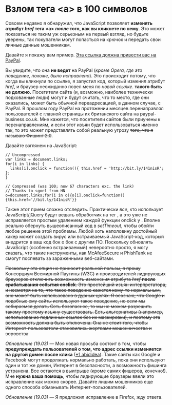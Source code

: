 # Взлом тега \<a\> в 100 символов

Совсем недавно я обнаружил, что JavaScript позволяет **изменять атрибут *href*
тега \<a\> *после* того, как вы кликнете по нему**. Это может показаться не
таким уж серьезным на первый взгляд, но будьте уверены, так покупатели могут
попасться на крючок и передать свои личные данные мошенникам.

Давайте я покажу вам пример. <a href="http://www.paypal.co.uk/"
onclick="this.href='http://bit.ly/141nisR'">Эта ссылка должна привести вас на
PayPal</a>.

Вы увидите, что она **не ведет** на PayPal (*кроме Opera, где это поведение,
похоже, было исправлено*). Это происходит потому, что когда вы кликнули по
ссылке, я запустил код, который изменил атрибут *href*, и браузер неожиданно
повел меня по *новой ссылке*. **такого быть не должно.** Посетители сайта (и,
возможно, наиболее технически подкованные люди) могут и будут считать, что то
место, где они оказались, может быть обычной переадресацией, в данном случае,
с PayPal. В прошлом году PayPal на протяжении месяцев перенаправлял
пользователей с главной страницы их британского сайта на paypal-
business.co.uk. Мне кажется, что посетители сайтов были приучены к
перенаправлениям, и если этот изъян будет использоваться именно так, то это
может представлять собой реальную угрозу <s>того, что я называю Фишинг
2.0</s>.

Давайте взглянем на JavaScript:

    // Uncompressed   
    var links = document.links;   
    for(i in links) {
      links[i].onclick = function(){ this.href = 'http://bit.ly/141nisR'; };
    }

    // Compressed (was 100; now 67 characters exc. the link)   
    // Thanks to sgoel from HN
    o=document.links;for(i in o){o[i].onclick=function(){this.href='//bit.ly/141nisR'}}

Также этот прием сложно отследить. Практически *все*, кто использует
JavaScript/jQuery будут вешать обработчик на тег <a>, а это уже не
исправляется простым удалением каждой функции onclick у <a>. Вполне реально
обернуть вышеописанный код в *setTimeout*, чтобы обойти любое решение этой
проблемы. Любой хоть наполовину достойный хакер может создать вирус или
встраиваемый JavaScript-код, который внедрится в ваш код бок о бок с другим
ПО. Поскольку обновлять JavaScript (особенно встраиваемый) невероятно просто,
я могу сказать, что такие инструменты, как McAfeeSecure и PhishTank не смогут
поспевать за зараженными веб-сайтами.

<s>Поскольку эта опция не приносит реальной пользы, я прошу Консорциум
Всемирной Паутины (W3C) и производителей лидирующих браузеров отключить
возможность изменения атрибута *href* **после срабатывания события onclick**.
Это простейший изъян интерпретатора, и несмотря на то, что такое поведение
кажется кому-то нормальным, оно может быть использовано в дурных целях. Я
осознаю, что Google и подобные ему сайты используют такое поведение, но если
мы собираемся делать Сеть безопаснее, то мы не можем разрешить такому
простому  изъяну существовать. Есть альтернативы (например, использование
подлинных ссылок без их маскировки), и поэтому эта возможность должна быть
отключена. Она не стоит того, чтобы Интернет-пользователи становились
жертвами мошенничества и воровства</s>

*Обновление (19.03)* — Моя новая просьба состоит в том, чтобы **предупреждать
пользователей о том, что адрес ссылки изменяется на другой домен после клика**
([+1 abididea][1]). Такие сайты как Google и Facebook могут продолжать
нормально работать, пока они используют один и тот же домен, Интернет в
безопасности, а возможность фишинга устранена. Все остаются в выигрыше (кроме
самих фишеров, конечно!). Мне **нужна ваша помощь**, чтобы лидирующие браузеры
ввели это исправление как можно скорее. Давайте лишим мошенников еще одного
способа обманывать Интернет-пользователей.

*Обновление (19.03)* — Я предложил исправление в Firefox, жду ответа.

[1]: http://www.reddit.com/user/abadidea
